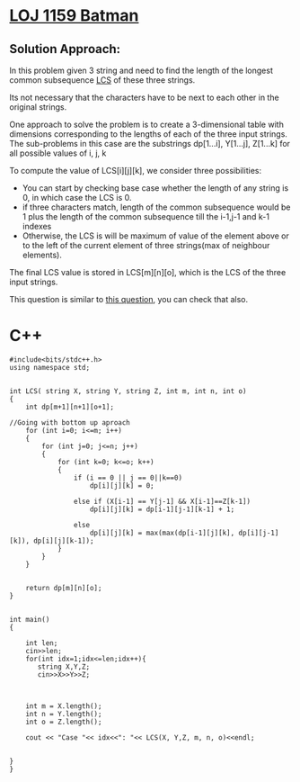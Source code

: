 
# [LOJ 1159 Batman](https://lightoj.com/problem/batman)

## Solution Approach:
In this problem given 3 string and need to find the length of the longest common subsequence 
[LCS](https://www.programiz.com/dsa/longest-common-subsequence) of these three strings.

Its not necessary that the characters have to be next to each other 
in the original strings.

One approach to solve the problem is to create a 3-dimensional table with dimensions corresponding
to the lengths of each of the three input strings.
The sub-problems in this case are the substrings 
dp[1...i], Y[1...j], Z[1...k] for all possible values of i, j, k

To compute the value of LCS[i][j][k], we consider three possibilities:
- You can start by checking base case whether the length of any string is 0, in which case the LCS is 0.
- if three characters match, length of the common subsequence would be 1 plus 
  the length of the common subsequence till the i-1,j-1 and k-1 indexes
- Otherwise, the LCS is will be maximum of value of the element above or to the left of the 
  current element of three strings(max of neighbour elements).

The final LCS value is stored in LCS[m][n][o], which is the LCS of the three input strings.

This question is similar to [this question](https://leetcode.com/problems/longest-common-subsequence/description/), you can check that also.


# C++
```
#include<bits/stdc++.h>
using namespace std;


int LCS( string X, string Y, string Z, int m, int n, int o)
{
	int dp[m+1][n+1][o+1];

//Going with bottom up aproach
	for (int i=0; i<=m; i++)
	{
		for (int j=0; j<=n; j++)
		{
			for (int k=0; k<=o; k++)
			{
				if (i == 0 || j == 0||k==0)
					dp[i][j][k] = 0;

				else if (X[i-1] == Y[j-1] && X[i-1]==Z[k-1])
					dp[i][j][k] = dp[i-1][j-1][k-1] + 1;

				else
					dp[i][j][k] = max(max(dp[i-1][j][k], dp[i][j-1][k]), dp[i][j][k-1]);
			}
		}
	}

	
	return dp[m][n][o];
}


int main()
{

    int len;
    cin>>len;
    for(int idx=1;idx<=len;idx++){
       string X,Y,Z;
       cin>>X>>Y>>Z;

	

	int m = X.length();
	int n = Y.length();
	int o = Z.length();

	cout << "Case "<< idx<<": "<< LCS(X, Y,Z, m, n, o)<<endl;

	
}
}
```
